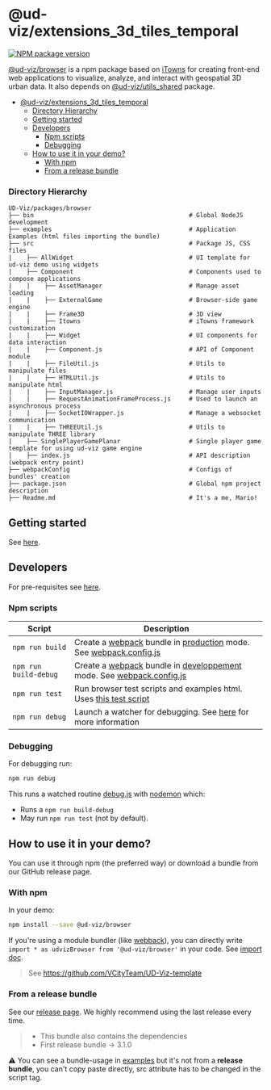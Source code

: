 # @ud-viz/extensions_3d_tiles_temporal

[![NPM package version](https://badgen.net/npm/v/@ud-viz/browser)](https://npmjs.com/package/@ud-viz/browser)

[@ud-viz/browser](https://npmjs.com/package/@ud-viz/browser) is a npm package based on [iTowns](https://github.com/itowns/itowns) for creating front-end web applications to visualize, analyze, and interact with geospatial 3D urban data. It also depends on [@ud-viz/utils_shared](https://npmjs.com/package/@ud-viz/utils_shared) package.

- [@ud-viz/extensions\_3d\_tiles\_temporal](#ud-vizextensions_3d_tiles_temporal)
    - [Directory Hierarchy](#directory-hierarchy)
  - [Getting started](#getting-started)
  - [Developers](#developers)
    - [Npm scripts](#npm-scripts)
    - [Debugging](#debugging)
  - [How to use it in your demo?](#how-to-use-it-in-your-demo)
    - [With npm](#with-npm)
    - [From a release bundle](#from-a-release-bundle)

### Directory Hierarchy

```
UD-Viz/packages/browser
├── bin                                           # Global NodeJS development
├── examples                                      # Application Examples (html files importing the bundle)
├── src                                           # Package JS, CSS files
|    ├── AllWidget                                # UI template for ud-viz demo using widgets
|    ├── Component                                # Components used to compose applications
|    |    ├── AssetManager                        # Manage asset loading
|    |    ├── ExternalGame                        # Browser-side game engine
|    |    ├── Frame3D                             # 3D view
|    |    ├── Itowns                              # iTowns framework customization
|    |    ├── Widget                              # UI components for data interaction
|    |    ├── Component.js                        # API of Component module
|    |    ├── FileUtil.js                         # Utils to manipulate files
|    |    ├── HTMLUtil.js                         # Utils to manipulate html
|    |    ├── InputManager.js                     # Manage user inputs
|    |    ├── RequestAnimationFrameProcess.js     # Used to launch an asynchronous process
|    |    ├── SocketIOWrapper.js                  # Manage a websocket communication
|    |    ├── THREEUtil.js                        # Utils to manipulate THREE library
|    ├── SinglePlayerGamePlanar                   # Single player game template for using ud-viz game engine
|    ├── index.js                                 # API description (webpack entry point)
├── webpackConfig                                 # Configs of bundles' creation
├── package.json                                  # Global npm project description
├── Readme.md                                     # It's a me, Mario!
```

## Getting started

See [here](https://github.com/VCityTeam/UD-Viz/blob/master/Readme.md#getting-started).

## Developers

For pre-requisites see [here](https://github.com/VCityTeam/UD-Viz/blob/master/docs/static/Developers.md#pre-requisites).

### Npm scripts

| Script                | Description                                                                                                                                                                   |
| --------------------- | ----------------------------------------------------------------------------------------------------------------------------------------------------------------------------- |
| `npm run build`       | Create a [webpack](https://webpack.js.org/) bundle in [production](./webpackConfig/webpack.config.prod.js) mode. See [webpack.config.js](./webpackConfig/webpack.config.js)   |
| `npm run build-debug` | Create a [webpack](https://webpack.js.org/) bundle in [developpement](./webpackConfig/webpack.config.dev.js) mode. See [webpack.config.js](./webpackConfig/webpack.config.js) |
| `npm run test`        | Run browser test scripts and examples html. Uses [this test script](./bin/test.js)                                                                                            |
| `npm run debug`       | Launch a watcher for debugging. See [here](#debugging) for more information                                                                                                   |

### Debugging

For debugging run:

```bash
npm run debug
```

This runs a watched routine [debug.js](./bin/debug.js) with [nodemon](https://www.npmjs.com/package/nodemon) which:

- Runs a `npm run build-debug`
- May run `npm run test` (not by default).

## How to use it in your demo?

You can use it through npm (the preferred way) or download a bundle from our GitHub release page.

### With npm

In your demo:

```bash
npm install --save @ud-viz/browser
```

If you're using a module bundler (like [webback](https://webpack.js.org/concepts/)), you can directly write `import * as udvizBrowser from '@ud-viz/browser'` in your code. See [import doc](https://developer.mozilla.org/fr/docs/Web/JavaScript/Reference/Statements/import).

> See https://github.com/VCityTeam/UD-Viz-template

### From a release bundle

See our [release page](https://github.com/VCityTeam/UD-Viz/releases/). We highly recommend using the last release every time.

> - This bundle also contains the dependencies
> - First release bundle -> 3.1.0

:warning: You can see a bundle-usage in [examples](../../examples/) but it's not from a **release bundle**, you can't copy paste directly, src attribute has to be changed in the script tag.

